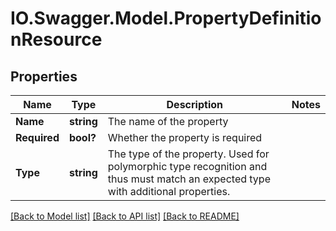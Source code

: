 # IO.Swagger.Model.PropertyDefinitionResource
## Properties

Name | Type | Description | Notes
------------ | ------------- | ------------- | -------------
**Name** | **string** | The name of the property | 
**Required** | **bool?** | Whether the property is required | 
**Type** | **string** | The type of the property. Used for polymorphic type recognition and thus must match an expected type with additional properties. | 

[[Back to Model list]](../README.md#documentation-for-models) [[Back to API list]](../README.md#documentation-for-api-endpoints) [[Back to README]](../README.md)


